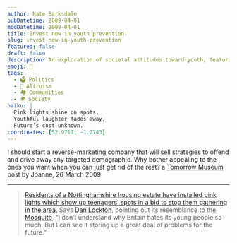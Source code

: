 ```yaml
---
author: Nate Barksdale
pubDatetime: 2009-04-01
modDatetime: 2009-04-01
title: Invest now in youth prevention!
slug: invest-now-in-youth-prevention
featured: false
draft: false
description: An exploration of societal attitudes toward youth, featuring unconventional methods to deter teenagers from certain spaces.
emoji: 🚫
tags:
  - 🗳️ Politics
  - 🤝 Altruism
  - 🏘️ Communities
  - 🌍 Society
haiku: |
  Pink lights shine on spots,  
  Youthful laughter fades away,  
  Future’s cost unknown.
coordinates: [52.9711, -1.2743]
---
```


I should start a reverse-marketing company that will sell strategies to offend and drive away any targeted demographic. Why bother appealing to the ones you want when you can just get rid of the rest? a [Tomorrow Museum](http://web.archive.org/web/20100116082345/http://tomorrowmuseum.com/2009/03/26/architecture-of-shaming-teenagers/) post by Joanne, 26 March 2009

---

> [Residents of a Nottinghamshire housing estate have installed pink lights which show up teenagers’ spots in a bid to stop them gathering in the area.](http://news.bbc.co.uk/2/hi/uk_news/england/nottinghamshire/7963347.stm) Says [Dan Lockton](http://architectures.danlockton.co.uk/2009/03/26/anti-teenager-pink-lights-to-show-up-acne/), pointing out its resemblance to the [Mosquito](http://architectures.danlockton.co.uk/2006/09/28/secret-alarm-becomes-dance-track/), “I don’t understand why Britain hates its young people so much. But I can see it storing up a great deal of problems for the future.”
